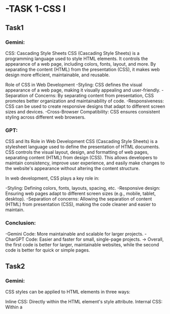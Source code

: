 # -TASK 1-CSS I

## Task1

### Gemini:
  CSS: Cascading Style Sheets
  CSS (Cascading Style Sheets) is a programming language used to style HTML elements. It controls the appearance of a web page, including colors, fonts, layout, and more. By separating the content (HTML) from the presentation (CSS), it makes web design more efficient, maintainable, and reusable.
  
  Role of CSS in Web Development
    -Styling: CSS defines the visual appearance of a web page, making it visually appealing and user-friendly.
    -Separation of Concerns: By separating content from presentation, CSS promotes better organization and maintainability of code.
    -Responsiveness: CSS can be used to create responsive designs that adapt to different screen sizes and devices.
    -Cross-Browser Compatibility: CSS ensures consistent styling across different web browsers.
### GPT: 
  CSS and Its Role in Web Development
  CSS (Cascading Style Sheets) is a stylesheet language used to define the presentation of HTML documents. CSS controls the visual layout, design, and formatting of web pages, separating content (HTML) from design (CSS). This allows developers to maintain consistency, improve user experience, and easily make changes to the website's appearance without altering the content structure.
  
  In web development, CSS plays a key role in:
  
  -Styling: Defining colors, fonts, layouts, spacing, etc.
  -Responsive design: Ensuring web pages adapt to different screen sizes (e.g., mobile, tablet, desktop).
  -Separation of concerns: Allowing the separation of content (HTML) from presentation (CSS), making the code cleaner and easier to maintain.

### Conclusion:
  -Gemini Code: More maintainable and scalable for larger projects.
  -CharGPT Code: Easier and faster for small, single-page projects.
-> Overall, the first code is better for larger, maintainable websites, while the second code is better for quick or simple pages.

## Task2

### Gemini: 
  CSS styles can be applied to HTML elements in three ways:

  Inline CSS: Directly within the HTML element's style attribute.
  Internal CSS: Within a <style> tag in the <head> section.
  External CSS: In a separate .css file linked to the HTML document.

Each method has its advantages and disadvantages:
  
  Inline CSS: Quick and easy for one-off changes but can make code less readable.
  Internal CSS: Improves code organization but is not suitable for large projects.
  External CSS: Best for large projects, separates content from presentation, and allows for reusability.
  
### GPT:
  
  Differences Between Inline, Internal, and External CSS:
  Inline CSS:
  
  Definition: Applied directly to individual HTML elements using the style attribute.
  Advantages: Quick and useful for small, specific changes.
  Disadvantages: Hard to maintain, not reusable, violates best practices of separating content and style.
    
  Internal CSS:
  
  Definition: CSS is placed within a <style> tag in the <head> of the HTML document.
  Advantages: Suitable for styling unique to one page.
  Disadvantages: Duplication occurs across multiple pages, not ideal for large projects.
    
  External CSS:
  
  Definition: CSS is written in a separate .css file and linked via the HTML <link> tag.
  Advantages: Best for large projects, reusable across multiple pages, improves maintainability and performance through caching.
  Disadvantages: Requires an additional file request, styles won’t apply if the file fails to load.

### Conclusion:

  Each CSS method—inline, internal, and external—has its specific use cases and advantages. Inline CSS is best for quick, one-off styles but is inefficient for larger projects. Internal CSS allows for centralized styling within a single document, making it useful for pages with unique styles. However, for consistency across multiple pages and better maintainability, external CSS is the preferred method, as it promotes reusability, separation of concerns, and improved performance through browser caching.
  
  For most web projects, external CSS is the best practice, especially as websites grow in complexity.
  
## Task3

### GPT

  CSS selectors are patterns used to select and style elements in an HTML document. Here’s a brief overview of different types of selectors, along with a simple example.
  Types of CSS Selectors
  Element Selector: Targets all elements of a specific type. 
  Example: h1 { color: blue; } (styles all <h1> elements).
  Class Selector: Targets elements with a specific class.
  
  Example: .nav-link { text-decoration: none; } (styles all elements with class nav-link).
  ID Selector: Targets a unique element with a specific ID.
  
  Example: #content { background-color: #f0f0f0; } (styles the element with ID content).
  Attribute Selector: Targets elements based on attribute values.
  
  Example: a[href="#"] { color: red; } (styles <a> elements with href="#").
  Pseudo-class Selector: Targets elements based on their state.
  
  Example: .nav-link.active { font-weight: bold; } (styles active navigation links) and p:hover { color: orange; } (changes color of <p> elements when hovered).

  #### Example HTML Document
  
      <!DOCTYPE html>
    <html>
    <head>
      <title>CSS Selectors Example</title>
      <link rel="stylesheet" href="styles.css">
    </head>
    <body>
      </body>
    </html>
    
  #### Example CSS Rules
  
    h1 { color: blue; }
    .main-title { font-size: 2em; }
    #content { background-color: #f0f0f0; }
    a[href="#"] { color: red; }
    .nav-link.active { font-weight: bold; }
    p:hover { color: orange; }

### Gemini

  CSS Selectors are used to target specific elements in HTML documents and apply styles to them. They act as a language for identifying elements based on various characteristics.
  
  Types of CSS Selectors:
  
  Element Selectors: Target elements based on their tag name (e.g., p for paragraphs).
  Class Selectors: Target elements with a specific class attribute (e.g., .example-class).
  ID Selectors: Target elements with a unique ID attribute (e.g., #unique-id).
  Attribute Selectors: Target elements based on their attributes (e.g., [href], input[type="text"]).
  Pseudo-Class Selectors: Target elements based on their state or position (e.g., :hover, :active, :first-child).

#### Example HTML:

    <!DOCTYPE html>
    <html>
    <head>
      <title>CSS Selectors Example</title>
      <link rel="stylesheet" href="styles.css">
    </head>
    <body>
      </body>
    </html>
#### CSS:

    /* CSS rules using various selectors */
    p { color: blue; }
    .paragraph { font-size: 18px; }
    #unique-paragraph { font-weight: bold; }
    a[href] { text-decoration: underline; }
    input:hover { background-color: lightgray; }
    li:first-child { font-style: italic; }
    
### Conclusion:

In conclusion, CSS selectors play a crucial role in web design by enabling developers to apply specific styles to HTML elements based on various criteria, such as their type, class, ID, attributes, and states. This versatility allows for precise control over the appearance of a webpage, making it possible to create visually appealing and user-friendly interfaces. By understanding and effectively utilizing different selectors, developers can enhance the user experience and ensure consistent styling throughout their web applications. Mastering these selectors is an essential skill for anyone looking to work with CSS and create engaging websites.



  
